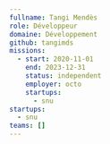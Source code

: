 ```yaml
---
fullname: Tangi Mendès
role: Développeur
domaine: Développement
github: tangimds
missions:
  - start: 2020-11-01
    end: 2023-12-31
    status: independent
    employer: octo
    startups:
      - snu
startups:
  - snu
teams: []
---
```

